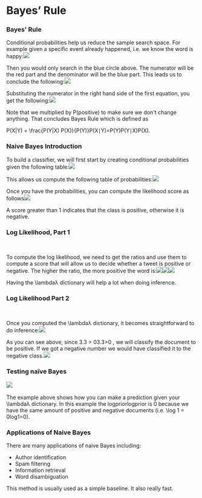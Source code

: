 # Bayes’ Rule

### Bayes' Rule

Conditional probabilities help us reduce the sample search space. For example given a specific event already happened, i.e. we know the word is happy:![](https://d3c33hcgiwev3.cloudfront.net/imageAssetProxy.v1/xoYzIfcHT0uGMyH3B69LQw_3b10c11c4a504416b8ea133f0c974995_Screen-Shot-2020-09-08-at-1.23.56-PM.png?expiry=1602460800000&hmac=3EhEL1eIleJR6gVvDAvhMPtkkA4gte__2TJjEldYYFE)

Then you would only search in the blue circle above. The numerator will be the red part and the denominator will be the blue part. This leads us to conclude the following:![](https://d3c33hcgiwev3.cloudfront.net/imageAssetProxy.v1/gXRnWNLHSOy0Z1jSx3jscg_b2c28038bf054638a38ef02a1ac7705f_Screen-Shot-2020-09-08-at-1.28.57-PM.png?expiry=1602460800000&hmac=_jOx3UGPVamaU0dmMRy8oEmGZeC-catHP3zmXRsnXFw)

Substituting the numerator in the right hand side of the first equation, you get the following:![](https://d3c33hcgiwev3.cloudfront.net/imageAssetProxy.v1/0Jl5aETpQImZeWhE6bCJrg_5d5d25924694451fa3eae308da6440c2_Screen-Shot-2020-09-08-at-1.32.01-PM.png?expiry=1602460800000&hmac=SRLXOhUNjsTq5P6PgVGxZXXsQGTGK4MYXSSEROwUUgs)

Note that we multiplied by P\(positive\) to make sure we don't change anything. That concludes Bayes Rule which is defined as

P\(X\|Y\) = \frac{P\(Y\|X\) P\(X\)}{P\(Y\)}P\(X∣Y\)=P\(Y\)P\(Y∣X\)P\(X\)​.

### Naive Bayes Introduction

To build a classifier, we will first start by creating conditional probabilities given the following table:![](https://d3c33hcgiwev3.cloudfront.net/imageAssetProxy.v1/fwihrJk_RSGIoayZPxUhTQ_3cd35492d526492dbcae2e4baa02bdf4_Screen-Shot-2020-09-08-at-3.38.05-PM.png?expiry=1602547200000&hmac=RpfKzCtoz4xR_9gOKWOOCgCbAkENz7tIqi5eFnPWNPk)

This allows us compute the following table of probabilities:![](https://d3c33hcgiwev3.cloudfront.net/imageAssetProxy.v1/Iiek1X0pSX6npNV9KXl-NQ_2945fa3844184948b0a2590d0683b4f8_Screen-Shot-2020-09-08-at-3.41.46-PM.png?expiry=1602547200000&hmac=v4ejhzDFRebtcXrTsVitp73BFQnkSfKSZXarVGL-pIM)

Once you have the probabilities, you can compute the likelihood score as follows![](https://d3c33hcgiwev3.cloudfront.net/imageAssetProxy.v1/nc3XUyPHSgyN11Mjx7oMNQ_d2a00c93d29b497bba81a3944072feb9_Screen-Shot-2020-09-08-at-3.43.07-PM.png?expiry=1602547200000&hmac=Hn9N5_uJh2UGfypgNgXePRAd4J3L4x_3DW-ausYeEfg)

A score greater than 1 indicates that the class is positive, otherwise it is negative.

###  Log Likelihood, Part 1 <a id="log-likelihood-part-1"></a>

‌

To compute the log likelihood, we need to get the ratios and use them to compute a score that will allow us to decide whether a tweet is positive or negative. The higher the ratio, the more positive the word is:​![](https://d3c33hcgiwev3.cloudfront.net/imageAssetProxy.v1/jRdwvis8SNCXcL4rPMjQlg_d8b30951c82b4b9f8f20b8f0e56d0a83_Screen-Shot-2020-09-08-at-4.01.25-PM.png?expiry=1602547200000&hmac=E02nZ-tlIh4eN9vI98nZ-jA9gICUQYH_q15qVzIkWJg)​​![](https://gblobscdn.gitbook.com/assets%2F-MJ0Zq3ebnnCuonyonEY%2F-MJLhFTkKdTT-jdZG-aA%2F-MJLnNKoJ9L3U4Eb_U7H%2Fimage.png?alt=media&token=60110250-d9e7-4d08-a9a4-ec91509392eb)​![](https://d3c33hcgiwev3.cloudfront.net/imageAssetProxy.v1/I1jOUPkpSRmYzlD5KSkZUg_8d00fbc64ac94b9a9d9c41d367288447_Screen-Shot-2020-09-08-at-4.10.13-PM.png?expiry=1602547200000&hmac=qIUvVakg2SjnGDIU__zNIclelY8W8B6R9V1fP0Hzg6w)‌

Having the \lambdaλ dictionary will help a lot when doing inference.‌

### Log Likelihood Part 2 <a id="log-likelihood-part-2"></a>

‌

Once you computed the \lambdaλ dictionary, it becomes straightforward to do inference:​![](https://d3c33hcgiwev3.cloudfront.net/imageAssetProxy.v1/lqWbkNaCS5alm5DWgvuWoQ_2d4cdfc82bf142f08b89cb49f2908ef8_Screen-Shot-2020-09-08-at-4.17.43-PM.png?expiry=1602547200000&hmac=64kQox2rzZ13upN-wHXyyLD6jDokrCUbYQj2i3G6cXg)​‌

As you can see above, since 3.3 &gt; 03.3&gt;0 , we will classify the document to be positive. If we got a negative number we would have classified it to the negative class.​![](https://gblobscdn.gitbook.com/assets%2F-MJ0Zq3ebnnCuonyonEY%2F-MJLhFTkKdTT-jdZG-aA%2F-MJMAt08jrLOF3iP91_0%2Fimage.png?alt=media&token=f8065c4a-13a9-4a28-afca-8bf3f36c66de)‌

### Testing naïve Bayes <a id="testing-naive-bayes"></a>

​![](https://d3c33hcgiwev3.cloudfront.net/imageAssetProxy.v1/DBzYqctbQdSc2KnLW5HURA_3de7717134ec4f3ea36f9318083b60c6_Screen-Shot-2020-09-08-at-4.42.03-PM.png?expiry=1602547200000&hmac=Op0bzkD649k9EDajNj7eAlthFR5vJ6ow-yg2Ri6wuMk)‌

The example above shows how you can make a prediction given your \lambdaλ dictionary. In this example the logpriorlogprior is 0 because we have the same amount of positive and negative documents \(i.e. \log 1 = 0log1=0\).

### Applications of Naive Bayes

There are many applications of naive Bayes including:

* Author identification
* Spam filtering
* Information retrieval
* Word disambiguation

This method is usually used as a simple baseline. It also really fast.

